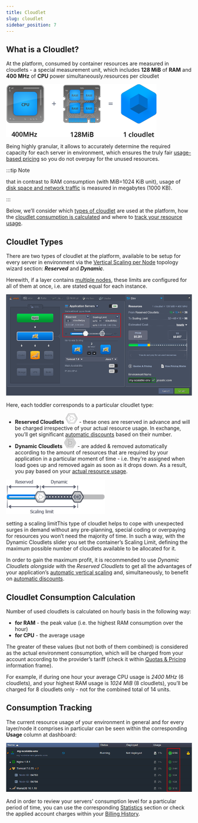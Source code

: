 ```yaml
---
title: Cloudlet
slug: cloudlet
sidebar_position: 7
---
```


## What is a Cloudlet?

At the platform, consumed by container resources are measured in cloudlets - a special measurement unit, which includes **128 MiB** of **RAM** and **400 MHz** of **CPU** power simultaneously.resources per cloudlet

<div style={{
    display:'flex',
    justifyContent: 'center',
    margin: '0 0 1rem 0'
}}>

![Locale Dropdown](./img/Cloudlet/4.71.png)

</div>

Being highly granular, it allows to accurately determine the required capacity for each server in environment, which ensures the truly fair [usage-based pricing](/docs/account-and-pricing/pricing-model-overview) so you do not overpay for the unused resources.

:::tip Note

that in contrast to RAM consumption (with MiB=1024 KiB unit), usage of [disk space and network traffic](/docs/Account&Pricing/Resource%20Charging/Charged%20Resources) is measured in megabytes (1000 KB).

:::

Below, we’ll consider which [types of cloudlet](http://localhost:3000/docs/platform-overview/cloudlet#cloudlet-types) are used at the platform, how the [cloudlet consumption is calculated](http://localhost:3000/docs/platform-overview/cloudlet#cloudlet-consumption-calculation) and where to [track your resource usage](http://localhost:3000/docs/platform-overview/cloudlet#consumption-tracking).

## Cloudlet Types

There are two types of cloudlet at the platform, available to be setup for every server in environment via the [Vertical Scaling per Node](/docs/application-setting/scaling-and-clustering/automatic-vertical-scaling) topology wizard section: **_Reserved_** and **_Dynamic_**.

Herewith, if a layer contains [multiple nodes](http://localhost:3000/docs/application-setting/scaling-and-clustering/horizontal-scaling), these limits are configured for all of them at once, i.e. are stated equal for each instance.

![Locale Dropdown](./img/Cloudlet/4.72.png)

Here, each toddler corresponds to a particular cloudlet type:

- **Reserved Cloudlets** ![Locale Dropdown](./img/Cloudlet/4.73.png) - these ones are reserved in advance and will be charged irrespective of your actual resource usage. In exchange, you’ll get significant [automatic discounts](/docs/Account&Pricing/Automatic%20Discounts) based on their number.
- **Dynamic Cloudlets** ![Locale Dropdown](./img/Cloudlet/4.74.png) - are added & removed automatically according to the amount of resources that are required by your application in a particular moment of time - i.e. they’re assigned when load goes up and removed again as soon as it drops down. As a result, you pay based on your [actual resource usage](/docs/account-and-pricing/pricing-model-overview).

<div style={{
    display:'flex',
    justifyContent: 'center',
    margin: '0 0 1rem 0'
}}>

![Locale Dropdown](./img/Cloudlet/4.75.png)

</div>

setting a scaling limitThis type of cloudlet helps to cope with unexpected surges in demand without any pre-planning, special coding or overpaying for resources you won’t need the majority of time. In such a way, with the Dynamic Cloudlets slider you set the container’s Scaling Limit, defining the maximum possible number of cloudlets available to be allocated for it.

In order to gain the maximum profit, it is recommended to use _Dynamic Cloudlets alongside_ with the _Reserved Cloudlets_ to get all the advantages of your application’s [automatic vertical scaling](/docs/application-setting/scaling-and-clustering/automatic-vertical-scaling) and, simultaneously, to benefit on [automatic discounts](/docs/Account&Pricing/Automatic%20Discounts).

## Cloudlet Consumption Calculation

Number of used cloudlets is calculated on hourly basis in the following way:

- **for RAM** - the peak value (i.e. the highest RAM consumption over the hour)
- **for CPU** - the average usage

The greater of these values (but not both of them combined) is considered as the actual environment consumption, which will be charged from your account according to the provider’s tariff (check it within [Quotas & Pricing](/docs/Account&Pricing/Resource%20Charging/Pricing%20FAQ) information frame).

For example, if during one hour your average CPU usage is _2400 MHz_ (6 cloudlets), and your highest RAM usage is _1024 MiB_ (8 cloudlets), you’ll be charged for 8 cloudlets only - not for the combined total of 14 units.

## Consumption Tracking

The current resource usage of your environment in general and for every layer/node it comprises in particular can be seen within the corresponding **Usage** column at dashboard:

![Locale Dropdown](./img/Cloudlet/4.76.png)

And in order to review your servers' consumption level for a particular period of time, you can use the corresponding [Statistics](/docs/application-setting/built-in-monitoring/statistics) section or check the applied account charges within your [Billing History](/docs/account-and-pricing/resource-charging/monitoring-consumed-resources).
